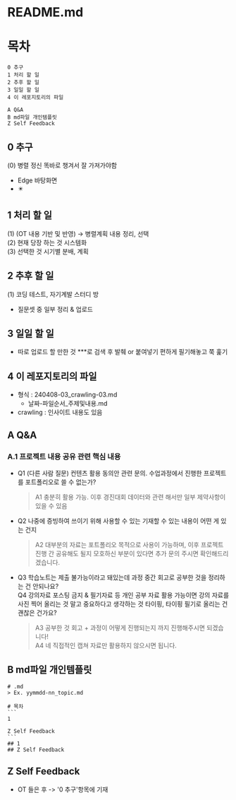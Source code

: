 # README.md
# 목차
```
0 추구
1 처리 할 일
2 추후 할 일
3 일일 할 일
4 이 레포지토리의 파일

A Q&A
B md파일 개인템플릿
Z Self Feedback   
```

## 0 추구
(0) 병렬 정신 똑바로 챙겨서 잘 가져가야함  
  + Edge 바탕화면
  + ✴️
        
## 1 처리 할 일
(1) (OT 내용 기반 및 반영) -> 병렬계획 내용 정리, 선택   
(2) 현재 당장 하는 것 시스템화  
(3) 선택한 것 시기별 분배, 계획  

## 2 추후 할 일
(1) 코딩 테스트, 자기계발 스터디 방
- 질문셋 중 일부 정리 & 업로드
  
## 3 일일 할 일
- 따로 업로드 할 만한 것 ***로 검색 후 발췌 or 붙여넣기 편하게 필기해놓고 쭉 훑기

## 4 이 레포지토리의 파일  
- 형식 : 240408-03_crawling-03.md  
  + 날짜-파일순서_주제및내용.md  
- crawling : 인사이트 내용도 있음  

## A Q&A
### A.1 프로젝트 내용 공유 관련 핵심 내용 
- Q1 (다른 사람 질문) 컨텐츠 활용 동의안 관련 문의. 수업과정에서 진행한 프로젝트를 포트폴리오로 쓸 수 없는가?  
  > A1 충분히 활용 가능. 이후 경진대회 데이터와 관련 해서만 일부 제약사항이 있을 수 있음  
- Q2 나중에 증빙하여 쓰이기 위해 사용할 수 있는 기재할 수 있는 내용이 어떤 게 있는 건지  
   > A2 대부분의 자료는 포트폴리오 목적으로 사용이 가능하며, 이후 프로젝트 진행 간 공유해도 될지 모호하신 부분이 있다면 추가 문의 주시면 확인해드리겠습니다.

- Q3 학습노트는 제출 불가능이라고 돼있는데  과정 중간 회고로 공부한 것을 정리하는 건 안되나요?  
   Q4  강의자료 포스팅 금지 & 필기자료 등 개인 공부 자료 활용 가능이면 강의 자료를 사진 찍어 올리는 것 말고 중요하다고 생각하는 것 타이핑, 타이핑 필기로 올리는 건 괜찮은 건가요?
  > A3 공부한 것 회고 + 과정이 어떻게 진행되는지 까지 진행해주시면 되겠습니다!  
  > A4 네 직접적인 캡쳐 자료만 활용하지 않으시면 됩니다.

## B md파일 개인템플릿
<pre>
<code># .md
> Ex. yymmdd-nn_topic.md

# 목차
```
1
  
Z Self Feedback   
```
## 1  
## Z Self Feedback   </code>
</pre>

## Z Self Feedback   
- OT 들은 후 -> '0 추구'항목에 기재
